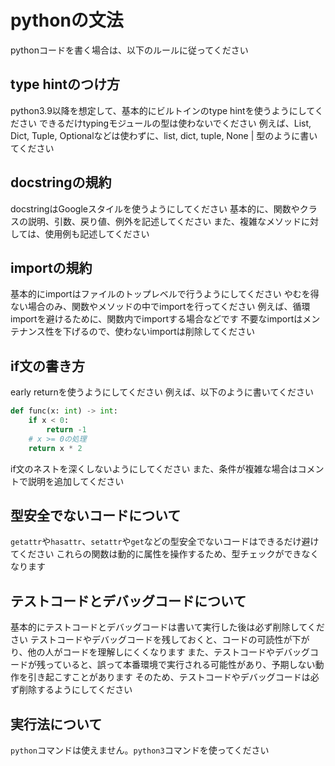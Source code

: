 # pythonの文法
pythonコードを書く場合は、以下のルールに従ってください

## type hintのつけ方
python3.9以降を想定して、基本的にビルトインのtype hintを使うようにしてください
できるだけtypingモジュールの型は使わないでください
例えば、List, Dict, Tuple, Optionalなどは使わずに、list, dict, tuple, None | 型のように書いてください

## docstringの規約
docstringはGoogleスタイルを使うようにしてください
基本的に、関数やクラスの説明、引数、戻り値、例外を記述してください
また、複雑なメソッドに対しては、使用例も記述してください

## importの規約
基本的にimportはファイルのトップレベルで行うようにしてください
やむを得ない場合のみ、関数やメソッドの中でimportを行ってください
例えば、循環importを避けるために、関数内でimportする場合などです
不要なimportはメンテナンス性を下げるので、使わないimportは削除してください

## if文の書き方
early returnを使うようにしてください
例えば、以下のように書いてください
```python
def func(x: int) -> int:
    if x < 0:
        return -1
    # x >= 0の処理
    return x * 2
```
if文のネストを深くしないようにしてください
また、条件が複雑な場合はコメントで説明を追加してください

## 型安全でないコードについて
`getattr`や`hasattr`、`setattr`や`get`などの型安全でないコードはできるだけ避けてください
これらの関数は動的に属性を操作するため、型チェックができなくなります

## テストコードとデバッグコードについて
基本的にテストコードとデバッグコードは書いて実行した後は必ず削除してください
テストコードやデバッグコードを残しておくと、コードの可読性が下がり、他の人がコードを理解しにくくなります
また、テストコードやデバッグコードが残っていると、誤って本番環境で実行される可能性があり、予期しない動作を引き起こすことがあります
そのため、テストコードやデバッグコードは必ず削除するようにしてください

## 実行法について
`python`コマンドは使えません。`python3`コマンドを使ってください

